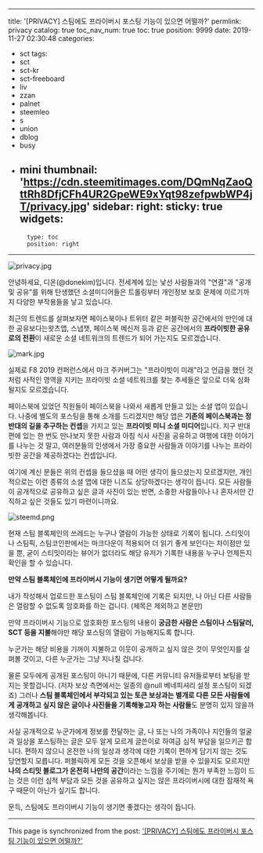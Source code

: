 
---
title: '[PRIVACY] 스팀에도 프라이버시 포스팅 기능이 있으면 어떨까?'
permlink: privacy
catalog: true
toc_nav_num: true
toc: true
position: 9999
date: 2019-11-27 02:30:48
categories:
- sct
tags:
- sct
- sct-kr
- sct-freeboard
- liv
- zzan
- palnet
- steemleo
- s
- union
- dblog
- busy
- mini
thumbnail: 'https://cdn.steemitimages.com/DQmNqZaoQttRh8DfjCFh4UR2GpeWE9xYqt98zefpwbWP4jT/privacy.jpg'
sidebar:
    right:
        sticky: true
widgets:
    -
        type: toc
        position: right
---


![privacy.jpg](https://cdn.steemitimages.com/DQmNqZaoQttRh8DfjCFh4UR2GpeWE9xYqt98zefpwbWP4jT/privacy.jpg)

안녕하세요, 디온(@donekim)입니다. 전세계에 있는 낯선 사람들과의 "연결"과 "공개 및 공유"를 위해 탄생했던 소셜미디어들은 트롤링부터 개인정보 보호 문제에 이르기까지 다양한 부작용들을 낳고 있습니다. 

최근의 트렌드를 살펴보자면 페이스북이나 트위터 같은 퍼블릭한 공간에서의 만인에 대한 공유보다는왓츠앱, 스냅챗, 페이스북 메신저 등과 같은 공간에서의 **프라이빗한 공유로의 전환**이 새로운 소셜 네트워크의 트렌드가 되어 가는지도 모르겠습니다. 

![mark.jpg](https://cdn.steemitimages.com/DQmf5PQisCSWAWW95r5YL2JiiKx4WvC4nk7KavCqHS9DtYG/mark.jpg)

실제로 F8 2019 컨퍼런스에서 마크 주커버그는 "프라이빗이 미래"라고 언급을 했던 것처럼 사적인 영역을 지키는 프라이빗 소셜 네트워크를 찾는 추세들은 앞으로 더욱 심화될지도 모르겠습니다. 

페이스북에 있었던 직원들이 페이스북을 나와서 새롭게 만들고 있는 소셜 앱이 있습니다. 나중에 별도의 포스팅을 통해 소개를 드리겠지만 해당 앱은 **기존의 페이스북과는 정반대의 길을 추구하는 컨셉**을 가지고 있는 **프라이빗 미니 소셜 미디어**입니다. 지구 반대편에 있는 한 번도 만나보지 못한 사람과 아침 식사 사진을 공유하고 여행에 대한 이야기를 나누는 것 말고, 여러분들의 인생에서 가장 중요한 사람들과 이야기를 나누는 프라이빗한 공간을 제공하겠다는 컨셉입니다.

여기에 계신 분들은 위의 컨셉을 들으셨을 때 어떤 생각이 들으셨는지 모르겠지만, 개인적으로는 이런 종류의 소셜 앱에 대한 니즈도 상당하겠다는 생각이 듭니다. 모든 사람들이 공개적으로 공유하고 싶은 글과 사진이 있는 반면, 소중한 사람들이나 나 혼자서만 간직하고 싶은 것들도 있기 마련이니까요.

![steemd.png](https://cdn.steemitimages.com/DQmPWkWjoHfqfqHVqXCXJv1uYnwBXpd4T31UotdKrw8r9xC/steemd.png)

현재 스팀 블록체인의 쓰레드는 누구나 열람이 가능한 상태로 기록이 됩니다. 스티밋이나 스팀픽, 스팀코인판에서는 마크다운이 적용되어 더 읽기 좋게 보인다는 차이점만 있을 뿐, 굳이 스티밋이라는 뷰어가 없더라도 해당 유저가 기록한 내용을 누구나 언제든지 확인을 할 수 있습니다.

**만약 스팀 블록체인에 프라이버시 기능이 생기면 어떻게 될까요?**

내가 작성해서 업로드한 포스팅이 스팀 블록체인에 기록은 되지만, 나 아닌 다른 사람들은 열람할 수 없도록 암호화를 하는 겁니다. (제목은 제외하고 본문만)

만약 프라이버시 기능으로 암호화한 포스팅의 내용이 **궁금한 사람은 스팀이나 스팀달러, SCT 등을 지불**해야만 해당 포스팅의 열람이 가능해지도록 합니다.

누군가는 해당 비용을 기꺼이 지불하고 이웃이 공개하고 싶지 않은 것이 무엇인지를 살펴볼 것이고, 다른 누군가는 그냥 지나칠 겁니다.

물론 모두에게 공개된 포스팅이 아니기 때문에, 다른 커뮤니티 유저들로부터 보팅을 받지는 못할겁니다. (저자 보상 측면에서는 일종의 @null 베네피셔리 설정 포스팅이 되겠죠) 그러나 **스팀 블록체인에서 부각되고 있는 토큰 보상과는 별개로 다른 모든 사람들에게 공개하고 싶지 않은 글이나 사진들을 기록해놓고자 하는 사람들**도 분명히 있지 않을까 생각해봅니다.

사실 공개적으로 누군가에게 정보를 전달하는 글, 나 또는 나의 가족이나 지인들의 얼굴과 일상을 포스팅하는 글은 모두 알게 모르게 글쓴이로 하여금 심적 부담을 일으키곤 합니다. 편하지 않으니 온전한 나의 일상과 생각에 대한 기록이 편하게 담기지 않는 것도 당연할지 모릅니다. 퍼블릭하게 모든 것을 오픈해서 보상을 받을 수 있을지도 모르지만 **나의 스티밋 블로그가 온전히 나만의 공간**이라는 느낌을 주기에는 뭔가 부족한 느낌이 드는 것은 이런 심적 부담과 모든 것을 공유하고 싶지는 않은 프라이버시에 대한 잠재적 욕구 때문이 아닌가 싶기도 합니다. 

문득, 스팀에도 프라이버시 기능이 생기면 좋겠다는 생각이 듭니다.

- - -

This page is synchronized from the post: ['[PRIVACY] 스팀에도 프라이버시 포스팅 기능이 있으면 어떨까?'](https://steemit.com/@donekim/privacy)
